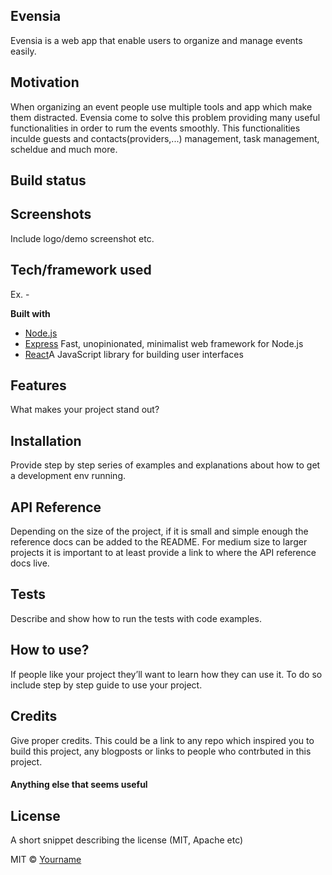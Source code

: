 ## Evensia
Evensia is a web app that enable users to organize and manage events easily.

## Motivation
When organizing an event people use multiple tools and app which make them distracted. Evensia come to solve this problem providing many useful functionalities in order to rum the events smoothly. This functionalities inculde guests and contacts(providers,...) management, task management, scheldue and much more.

## Build status

## Screenshots
Include logo/demo screenshot etc.

## Tech/framework used
Ex. -

<b>Built with</b>
- [Node.js](https://nodejs.org/en/)
- [Express](https://expressjs.com/) Fast, unopinionated, minimalist web framework for Node.js
- [React](https://reactjs.org/)A JavaScript library for building user interfaces

## Features
What makes your project stand out?

## Installation
Provide step by step series of examples and explanations about how to get a development env running.

## API Reference

Depending on the size of the project, if it is small and simple enough the reference docs can be added to the README. For medium size to larger projects it is important to at least provide a link to where the API reference docs live.

## Tests
Describe and show how to run the tests with code examples.

## How to use?
If people like your project they’ll want to learn how they can use it. To do so include step by step guide to use your project.


## Credits
Give proper credits. This could be a link to any repo which inspired you to build this project, any blogposts or links to people who contrbuted in this project. 

#### Anything else that seems useful

## License
A short snippet describing the license (MIT, Apache etc)

MIT © [Yourname]()
